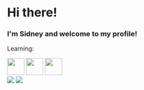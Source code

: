 <body >
            
<h1>Hi there!</h1>
<h3>I'm Sidney and welcome to my profile!</h3>

Learning:
          
<div style=display:"inline_block">
            <img height="40px" src="https://cdn.jsdelivr.net/gh/devicons/devicon@latest/icons/html5/html5-original.svg" />
            <img height="40px" src="https://cdn.jsdelivr.net/gh/devicons/devicon@latest/icons/css3/css3-original.svg" />
            <img height="40px" src="https://cdn.jsdelivr.net/gh/devicons/devicon@latest/icons/javascript/javascript-plain.svg" />
          
</div>
<div> 
            <a href="https://www.youtube.com/channel/UCR5wOzXmeGlDc-biXNFNBrg" target="_blank"><img src="https://img.shields.io/badge/YouTube-FF0000?style=for-the-badge&logo=youtube&logoColor=white" target="_blank"></a>
            <a href="https://www.twitch.tv/sousowe" target="_blank"><img src="https://img.shields.io/badge/Twitch-9146FF?style=for-the-badge&logo=twitch&logoColor=white" target="_blank"></a>
  
</div>
          
</body>
